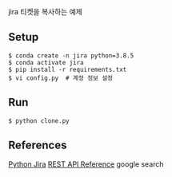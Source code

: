jira 티켓을 복사하는 예제

## Setup
```
$ conda create -n jira python=3.8.5
$ conda activate jira
$ pip install -r requirements.txt
$ vi config.py  # 계정 정보 설정
```

## Run
```
$ python clone.py
```

## References
[Python Jira](https://jira.readthedocs.io/en/master/index.html)
[REST API Reference](https://docs.atlassian.com/software/jira/docs/api/REST/7.6.1/)
google search
